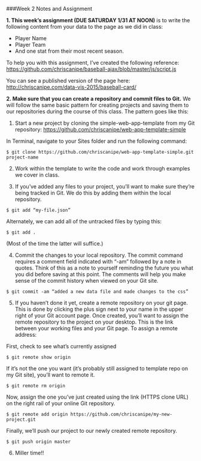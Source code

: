 

###Week 2 Notes and Assignment

**1. This week’s assignment (DUE SATURDAY 1/31 AT NOON)** is to write the following content from your data to the page as we did in class:

<ul>
<li>Player Name</li>
<li>Player Team</li>
<li>And one stat from their most recent season.</li>
</ul>

To help you with this assignment, I’ve created the following reference:
https://github.com/chriscanipe/baseball-ajax/blob/master/js/script.js

You can see a published version of the page here:
http://chriscanipe.com/data-vis-2015/baseball-card/


**2. Make sure that you can create a repository and commit files to Git.** We will follow the same basic pattern for creating projects and saving them to our repositories during the course of this class. The pattern goes like this: 


 1. Start a new project by cloning the simple-web-app-template from my Git repository:
 https://github.com/chriscanipe/web-app-template-simple

 In Terminal, navigate to your Sites folder and run the following command:
 ```
 $ git clone https://github.com/chriscanipe/web-app-template-simple.git project-name
 ```


 2. Work within the template to write the code and work through examples we cover in class.

 3. If you’ve added any files to your project, you’ll want to make sure they’re being tracked in Git. We do this by adding them  within the local repository.

 ```
 $ git add “my-file.json”
 ```
 Alternately, we can add all of the untracked files by typing this:
 ```
 $ git add .
 ```
 (Most of the time the latter will suffice.)


 4. Commit the changes to your local repository. The commit command requires a comment field indicated with “-am” followed by a note in quotes. Think of this as a note to yourself reminding the future you what you did before saving at this point. The comments will help you make sense of the commit history when viewed on your Git site.
 ```
 $ git commit -am “added a new data file and made changes to the css”
 ```

 5. If you haven’t done it yet, create a remote repository on your git page. This is done by clicking the plus sign next to your name in the upper right of your Git account page. Once created, you’ll want to assign the remote repository to the project on your desktop. This is the link between your working files and your Git page. To assign a remote address:

 First, check to see what’s currently assigned
 ```
 $ git remote show origin
 ```
 If it’s not the one you want (it’s probably still assigned to template repo on my Git site), you’ll want to remote it.
 ```
 $ git remote rm origin
 ```
 Now, assign the one you’ve just created using the link (HTTPS clone URL) on the right rail of your online Git repository.
 ```
 $ git remote add origin https://github.com/chriscanipe/my-new-project.git
 ```
 Finally, we’ll push our project to our newly created remote repository.
 ```
 $ git push origin master
 ```

 6. Miller time!!










